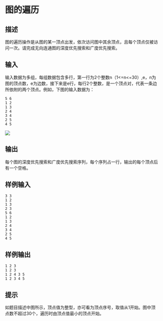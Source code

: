 # 图的遍历

## 描述

图的遍历操作是从图的某一顶点出发，依次访问图中其余顶点，且每个顶点仅被访问一次。请完成无向连通图的深度优先搜索和广度优先搜索。

## 输入

输入数据为多组，每组数据包含多行，第一行为2个整数n（1<=n<=30）,e，n为图的顶点数，e为边数，接下来是e行，每行2个整数，是一个顶点对，代表一条边所依附的两个顶点。例如，下图的输入数据为：

```
5 6
1 2
1 3
2 4
3 4
2 5
4 5
```

![](https://www.tzcoder.cn/acmhome/judge/images/13-05-22.jpg)

## 输出

每个图的深度优先搜索和广度优先搜索序列，每个序列占一行，输出的每个顶点后有一个空格。

## 样例输入

```
3 3
1 2
1 3
2 3
5 6
1 2
1 3
2 4
3 4
2 5
4 5
```

## 样例输出

```
1 2 3 
1 2 3 
1 2 4 3 5 
1 2 3 4 5 
```

## 提示

如题目描述中图所示，顶点值为整型，亦可看为顶点序号，取值从1开始。图中顶点数不超过30个，遍历时由顶点值最小的顶点开始。